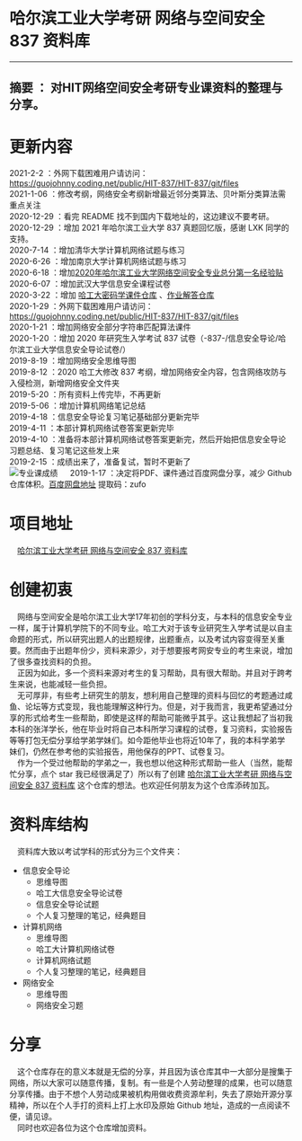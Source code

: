 # 哈尔滨工业大学考研 网络与空间安全 837 资料库
---
摘要 ： 对HIT网络空间安全考研专业课资料的整理与分享。
---

# 更新内容

2021-2-2 ：外网下载困难用户请访问：https://guojohnny.coding.net/public/HIT-837/HIT-837/git/files    
2021-1-06 ：修改考纲，网络安全考纲新增最近邻分类算法、贝叶斯分类算法需重点关注  
2020-12-29 ：看完 README 找不到国内下载地址的，这边建议不要考研。   
2020-12-29 ：增加 2021 年哈尔滨工业大学 837 真题回忆版，感谢 LXK 同学的支持。  
2020-7-14 ：增加清华大学计算机网络试题与练习  
2020-6-26 ：增加南京大学计算机网络试题与练习    
2020-6-18 ：增加[2020年哈尔滨工业大学网络空间安全专业总分第一名经验贴](http://www.cskaoyan.com/thread-659558-1-2.html)    
2020-6-07 ：增加武汉大学信息安全课程试卷        
2020-3-22 ：增加 [哈工大密码学课件仓库](https://github.com/YuZhang/crypto2014) 、[作业解答仓库](https://github.com/1160300315/cryptography-)   
2020-1-29 ：外网下载困难用户请访问：https://guojohnny.coding.net/public/HIT-837/HIT-837/git/files   
2020-1-21 ：增加网络安全部分字符串匹配算法课件   
2020-1-20 ：增加 2020 年研究生入学考试 837 试卷（-837-/信息安全导论/哈尔滨工业大学信息安全导论试卷/）  
2019-8-19 ：增加网络安全思维导图      
2019-8-12 ：2020 哈工大修改 837   考纲，增加网络安全内容，包含网络攻防与入侵检测，新增网络安全文件夹  
2019-5-20 ：所有资料上传完毕，不再更新  
2019-5-06 ：增加计算机网络笔记总结      
2019-4-18 ：信息安全导论复习笔记基础部分更新完毕  
2019-4-11 ：本部计算机网络试卷答案更新完毕    
2019-4-10 ：准备将本部计算机网络试卷答案更新完，然后开始把信息安全导论习题总结、复习笔记这些发上来          
2019-2-15 ：成绩出来了，准备复试，暂时不更新了  
	![专业课成绩](/grades.jpg)
　
2019-1-17 ：决定将PDF、课件通过百度网盘分享，减少 Github 仓库体积。[百度网盘地址](https://pan.baidu.com/s/1zjV8fXbviijzKPgyRNmMdQ) 提取码：zufo 


# 项目地址
　[哈尔滨工业大学考研 网络与空间安全 837 资料库](https://github.com/guoJohnny/-837-)

# 创建初衷
　网络与空间安全是哈尔滨工业大学17年初创的学科分支，与本科的信息安全专业一样，属于计算机学院下的不同专业。哈工大对于该专业研究生入学考试是以自主命题的形式，所以研究出题人的出题规律，出题重点，以及考试内容变得至关重要。然而由于出题年份少，资料来源少，对于想要报考网安专业的考生来说，增加了很多查找资料的负担。  
　正因为如此，多一个资料来源对考生的复习帮助，具有很大帮助。并且对于跨考生来说，也能减轻一些负担。  
　无可厚非，有些考上研究生的朋友，想利用自己整理的资料与回忆的考题通过咸鱼、论坛等方式变现，我也能理解这种行为。但是，对于我而言，我更希望通过分享的形式给考生一些帮助，即使是这样的帮助可能微乎其乎。这让我想起了当初我本科的张洋学长，他在毕业时将自己本科所学习课程的试卷，复习资料，实验报告等等打包无偿分享给学弟学妹们。如今距他毕业也将近10年了，我的本科学弟学妹们，仍然在参考他的实验报告，用他保存的PPT、试卷复习。  
　作为一个受过他帮助的学弟之一，我也想以他这种形式帮助一些人（当然，能帮忙分享，点个 star 我已经很满足了）所以有了创建 [哈尔滨工业大学考研 网络与空间安全 837 资料库](https://github.com/guoJohnny/-837-) 这个仓库的想法。也欢迎任何朋友为这个仓库添砖加瓦。  

# 资料库结构
　资料库大致以考试学科的形式分为三个文件夹：  
- 信息安全导论
	- 思维导图
	- 哈工大信息安全导论试卷
	- 信息安全导论试题
	- 个人复习整理的笔记，经典题目
- 计算机网络
	- 思维导图
	- 哈工大计算机网络试卷
	- 计算机网络试题
	- 个人复习整理的笔记，经典题目
- 网络安全
	- 思维导图
	- 网络安全习题

# 分享
　这个仓库存在的意义本就是无偿的分享，并且因为该仓库其中一大部分是搜集于网络，所以大家可以随意传播，复制。有一些是个人劳动整理的成果，也可以随意分享传播。由于不想个人劳动成果被机构用做收费资源牟利，失去了原始开源分享精神，所以在个人手打的资料上打上水印及原始 Github 地址，造成的一点阅读不便，请见谅。  
　同时也欢迎各位为这个仓库增加资料。  
        